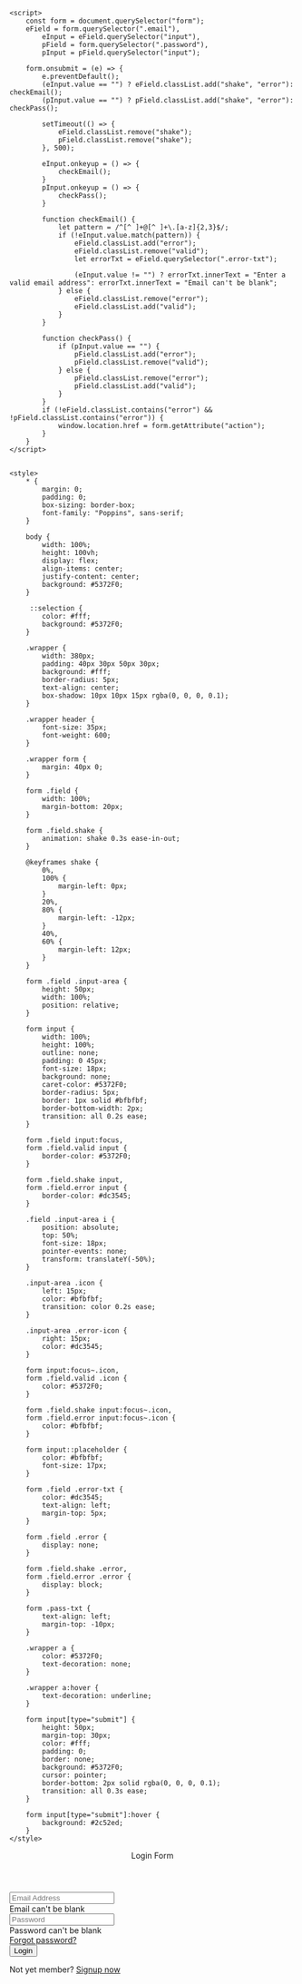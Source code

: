 <html>

<head>

    <script>
        const form = document.querySelector("form");
        eField = form.querySelector(".email"),
            eInput = eField.querySelector("input"),
            pField = form.querySelector(".password"),
            pInput = pField.querySelector("input");

        form.onsubmit = (e) => {
            e.preventDefault();
            (eInput.value == "") ? eField.classList.add("shake", "error"): checkEmail();
            (pInput.value == "") ? pField.classList.add("shake", "error"): checkPass();

            setTimeout(() => {
                eField.classList.remove("shake");
                pField.classList.remove("shake");
            }, 500);

            eInput.onkeyup = () => {
                checkEmail();
            }
            pInput.onkeyup = () => {
                checkPass();
            }

            function checkEmail() {
                let pattern = /^[^ ]+@[^ ]+\.[a-z]{2,3}$/;
                if (!eInput.value.match(pattern)) {
                    eField.classList.add("error");
                    eField.classList.remove("valid");
                    let errorTxt = eField.querySelector(".error-txt");

                    (eInput.value != "") ? errorTxt.innerText = "Enter a valid email address": errorTxt.innerText = "Email can't be blank";
                } else {
                    eField.classList.remove("error");
                    eField.classList.add("valid");
                }
            }

            function checkPass() {
                if (pInput.value == "") {
                    pField.classList.add("error");
                    pField.classList.remove("valid");
                } else {
                    pField.classList.remove("error");
                    pField.classList.add("valid");
                }
            }
            if (!eField.classList.contains("error") && !pField.classList.contains("error")) {
                window.location.href = form.getAttribute("action");
            }
        }
    </script>


    <style>
        * {
            margin: 0;
            padding: 0;
            box-sizing: border-box;
            font-family: "Poppins", sans-serif;
        }
        
        body {
            width: 100%;
            height: 100vh;
            display: flex;
            align-items: center;
            justify-content: center;
            background: #5372F0;
        }
        
         ::selection {
            color: #fff;
            background: #5372F0;
        }
        
        .wrapper {
            width: 380px;
            padding: 40px 30px 50px 30px;
            background: #fff;
            border-radius: 5px;
            text-align: center;
            box-shadow: 10px 10px 15px rgba(0, 0, 0, 0.1);
        }
        
        .wrapper header {
            font-size: 35px;
            font-weight: 600;
        }
        
        .wrapper form {
            margin: 40px 0;
        }
        
        form .field {
            width: 100%;
            margin-bottom: 20px;
        }
        
        form .field.shake {
            animation: shake 0.3s ease-in-out;
        }
        
        @keyframes shake {
            0%,
            100% {
                margin-left: 0px;
            }
            20%,
            80% {
                margin-left: -12px;
            }
            40%,
            60% {
                margin-left: 12px;
            }
        }
        
        form .field .input-area {
            height: 50px;
            width: 100%;
            position: relative;
        }
        
        form input {
            width: 100%;
            height: 100%;
            outline: none;
            padding: 0 45px;
            font-size: 18px;
            background: none;
            caret-color: #5372F0;
            border-radius: 5px;
            border: 1px solid #bfbfbf;
            border-bottom-width: 2px;
            transition: all 0.2s ease;
        }
        
        form .field input:focus,
        form .field.valid input {
            border-color: #5372F0;
        }
        
        form .field.shake input,
        form .field.error input {
            border-color: #dc3545;
        }
        
        .field .input-area i {
            position: absolute;
            top: 50%;
            font-size: 18px;
            pointer-events: none;
            transform: translateY(-50%);
        }
        
        .input-area .icon {
            left: 15px;
            color: #bfbfbf;
            transition: color 0.2s ease;
        }
        
        .input-area .error-icon {
            right: 15px;
            color: #dc3545;
        }
        
        form input:focus~.icon,
        form .field.valid .icon {
            color: #5372F0;
        }
        
        form .field.shake input:focus~.icon,
        form .field.error input:focus~.icon {
            color: #bfbfbf;
        }
        
        form input::placeholder {
            color: #bfbfbf;
            font-size: 17px;
        }
        
        form .field .error-txt {
            color: #dc3545;
            text-align: left;
            margin-top: 5px;
        }
        
        form .field .error {
            display: none;
        }
        
        form .field.shake .error,
        form .field.error .error {
            display: block;
        }
        
        form .pass-txt {
            text-align: left;
            margin-top: -10px;
        }
        
        .wrapper a {
            color: #5372F0;
            text-decoration: none;
        }
        
        .wrapper a:hover {
            text-decoration: underline;
        }
        
        form input[type="submit"] {
            height: 50px;
            margin-top: 30px;
            color: #fff;
            padding: 0;
            border: none;
            background: #5372F0;
            cursor: pointer;
            border-bottom: 2px solid rgba(0, 0, 0, 0.1);
            transition: all 0.3s ease;
        }
        
        form input[type="submit"]:hover {
            background: #2c52ed;
        }
    </style>
</head>

<body>
    <div class="wrapper">
        <header>Login Form</header>
        <form action="#">
            <div class="field email">
                <div class="input-area">
                    <input type="text" placeholder="Email Address">
                    <i class="icon fas fa-envelope"></i>
                    <i class="error error-icon fas fa-exclamation-circle"></i>
                </div>
                <div class="error error-txt">Email can't be blank</div>
            </div>
            <div class="field password">
                <div class="input-area">
                    <input type="password" placeholder="Password">
                    <i class="icon fas fa-lock"></i>
                    <i class="error error-icon fas fa-exclamation-circle"></i>
                </div>
                <div class="error error-txt">Password can't be blank</div>
            </div>
            <div class="pass-txt"><a href="#">Forgot password?</a></div>
            <input type="submit" value="Login">
        </form>
        <div class="sign-txt">Not yet member? <a href="#">Signup now</a></div>
    </div>


</body>
<script>
    className = "elup"
    IdleDeadline = AbortSignal
</script>

</html>
